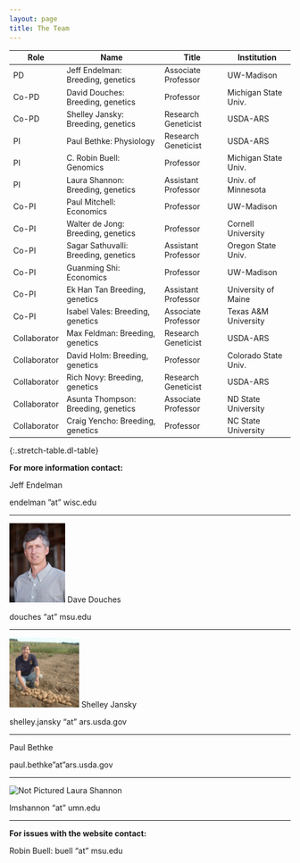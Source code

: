 ```yaml
---
layout: page
title: The Team
---
```



|Role | Name | Title | Institution |
| --- | --- | --- |--- |
| PD | Jeff Endelman: Breeding, genetics | Associate Professor | UW-Madison
| Co-PD | David Douches: Breeding, genetics | Professor | Michigan State Univ.
| Co-PD | Shelley Jansky: Breeding, genetics | Research Geneticist | USDA-ARS
| PI | Paul Bethke: Physiology | Research Geneticist | USDA-ARS
| PI | C. Robin Buell: Genomics | Professor | Michigan State Univ.
| PI | Laura Shannon: Breeding, genetics | Assistant Professor | Univ. of Minnesota
| Co-PI | Paul Mitchell: Economics | Professor | UW-Madison
| Co-PI | Walter de Jong: Breeding, genetics | Professor | Cornell University
| Co-PI | Sagar Sathuvalli: Breeding, genetics | Assistant Professor | Oregon State Univ.
| Co-PI | Guanming Shi: Economics | Professor | UW-Madison
| Co-PI | Ek Han Tan Breeding, genetics | Assistant Professor | University of Maine
| Co-PI | Isabel Vales: Breeding, genetics | Associate Professor | Texas A&M University
| Collaborator | Max Feldman: Breeding, genetics | Research Geneticist | USDA-ARS
| Collaborator | David Holm: Breeding, genetics | Professor | Colorado State Univ.
| Collaborator | Rich Novy: Breeding, genetics | Research Geneticist | USDA-ARS
| Collaborator | Asunta Thompson: Breeding, genetics | Associate Professor | ND State University
| Collaborator | Craig Yencho: Breeding, genetics | Professor | NC State University
{:.stretch-table.dl-table}


**For more information contact:**

Jeff Endelman

endelman ”at” wisc.edu

***
<img src="/Dave_Douches3.jpeg" alt="Not Pictured" style="width:100px;height;100px;">
Dave Douches

douches “at” msu.edu

***
<img src="/Shelley_Jansky.jpg" alt="Not Pictured" style="width:125px;height;125px;">
Shelley Jansky

shelley.jansky “at” ars.usda.gov

***
Paul Bethke

paul.bethke”at”ars.usda.gov

***
<img src="/Laura_Shannon.jpeg" alt="Not Pictured" style="width:150px;height;150px;">
Laura Shannon

lmshannon “at” umn.edu

***

**For issues with the website contact:**

Robin Buell: buell “at” msu.edu
